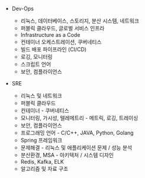 - Dev-Ops
	-   리눅스, 데이터베이스, 스토리지, 분산 시스템, 네트워크
	-   퍼블릭 클라우드, 글로벌 서비스 인프라
	-   Infrastructure as a Code
	-   컨테이너 오케스트레이션, 쿠버네티스
	-   빌드 배포 파이프라인 (CI/CD)
	-   로깅, 모니터링
	-   스크립트 언어
	-   보안, 컴플라이언스

- SRE
	-   리눅스 및 네트워크
	-   퍼블릭 클라우드
	-   컨테이너 - 쿠버네티스
	-   모니터링, 가시성, 텔레메트리 - 메트릭, 로깅, 트레이싱
	-   보안, 컴플라이언스
	-   프로그래밍 언어 - C/C++, JAVA, Python, Golang
	-   Spring 프레임워크
	-   문제해결 - 리눅스 및 애플리케이션 문제 / 성능 분석
	-   분산환경, MSA - 아키텍처 / 시스템 디자인
	-   Redis, Kafka, ELK
	-   알고리즘 및 자료 구조
<!--stackedit_data:
eyJoaXN0b3J5IjpbNzU0MjM1NDY0XX0=
-->